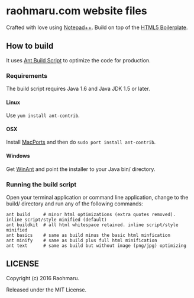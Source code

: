 # raohmaru.com website files
Crafted with love using [Notepad++](https://notepad-plus-plus.org/). Build on top of the [HTML5 Boilerplate](https://html5boilerplate.com/).

## How to build
It uses [Ant Build Script](https://github.com/h5bp/ant-build-script) to optimize the code for production.

### Requirements
The build script requires Java 1.6 and Java JDK 1.5 or later.

#### Linux
Use `yum install ant-contrib`.

#### OSX
Install [MacPorts](https://www.macports.org/install.php) and then do `sudo port install ant-contrib`.

#### Windows
Get [WinAnt](http://code.google.com/p/winant/) and point the installer to your Java bin/ directory.

### Running the build script
Open your terminal application or command line application, change to the build/ directory and run
any of the following commands:
```
ant build     # minor html optimizations (extra quotes removed). inline script/style minified (default)
ant buildkit  # all html whitespace retained. inline script/style minified 
ant basics    # same as build minus the basic html minfication
ant minify    # same as build plus full html minification
ant text      # same as build but without image (png/jpg) optimizing
```

## LICENSE
Copyright (c) 2016 Raohmaru.

Released under the MIT License.